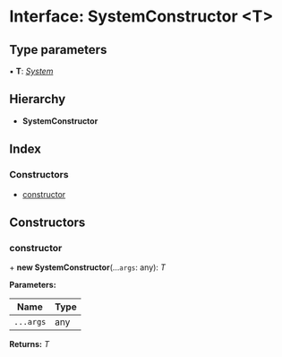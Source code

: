 
# Interface: SystemConstructor <**T**>

## Type parameters

▪ **T**: *[System](../classes/system.md)*

## Hierarchy

* **SystemConstructor**

## Index

### Constructors

* [constructor](systemconstructor.md#constructor)

## Constructors

###  constructor

\+ **new SystemConstructor**(...`args`: any): *T*

**Parameters:**

Name | Type |
------ | ------ |
`...args` | any |

**Returns:** *T*
